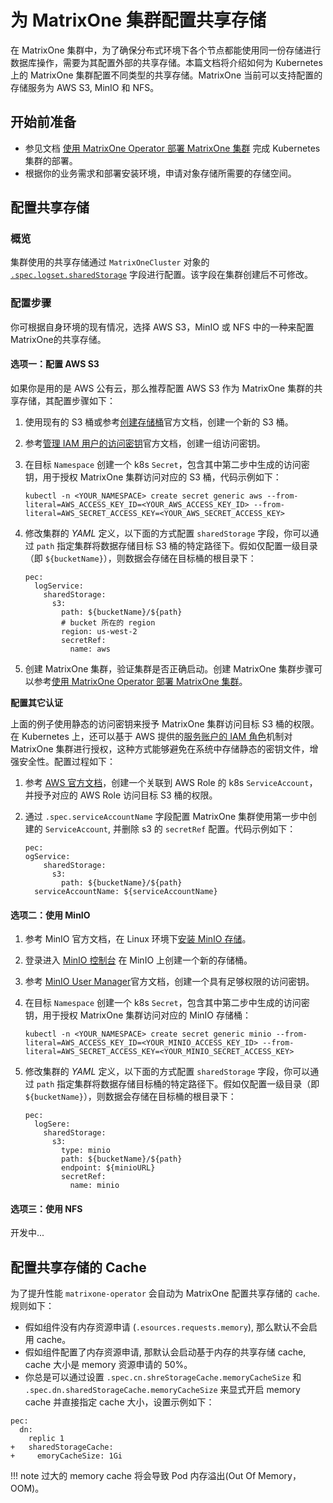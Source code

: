 # 为 MatrixOne 集群配置共享存储

在 MatrixOne 集群中，为了确保分布式环境下各个节点都能使用同一份存储进行数据库操作，需要为其配置外部的共享存储。本篇文档将介绍如何为 Kubernetes 上的 MatrixOne 集群配置不同类型的共享存储。MatrixOne 当前可以支持配置的存储服务为 AWS S3, MinIO 和 NFS。

## 开始前准备

- 参见文档 [使用 MatrixOne Operator 部署 MatrixOne 集群](get-started.md) 完成 Kubernetes 集群的部署。
- 根据你的业务需求和部署安装环境，申请对象存储所需要的存储空间。

## 配置共享存储

### 概览

集群使用的共享存储通过 `MatrixOneCluster` 对象的 [`.spec.logset.sharedStorage`](https://github.com/matrixorigin/matrixone-operator/blob/main/docs/reference/api-reference.md#sharedstorageprovider) 字段进行配置。该字段在集群创建后不可修改。

### 配置步骤

你可根据自身环境的现有情况，选择 AWS S3，MinIO 或 NFS 中的一种来配置 MatrixOne的共享存储。

#### 选项一：配置 AWS S3

如果你是用的是 AWS 公有云，那么推荐配置 AWS S3 作为 MatrixOne 集群的共享存储，其配置步骤如下：

1. 使用现有的 S3 桶或参考[创建存储桶](https://docs.aws.amazon.com/zh_cn/AmazonS3/latest/userguide/create-bucket-overview.html)官方文档，创建一个新的 S3 桶。
2. 参考[管理 IAM 用户的访问密钥](https://docs.aws.amazon.com/zh_cn/IAM/latest/UserGuide/id_credentials_access-keys.html)官方文档，创建一组访问密钥。
3. 在目标 `Namespace` 创建一个 k8s `Secret`，包含其中第二步中生成的访问密钥，用于授权 MatrixOne 集群访问对应的 S3 桶，代码示例如下：

    ```
    kubectl -n <YOUR_NAMESPACE> create secret generic aws --from-literal=AWS_ACCESS_KEY_ID=<YOUR_AWS_ACCESS_KEY_ID> --from-literal=AWS_SECRET_ACCESS_KEY=<YOUR_AWS_SECRET_ACCESS_KEY>
    ```

4. 修改集群的 *YAML* 定义，以下面的方式配置 `sharedStorage` 字段，你可以通过 `path` 指定集群将数据存储目标 S3 桶的特定路径下。假如仅配置一级目录（即 `${bucketName}`），则数据会存储在目标桶的根目录下：

    ```
    pec:
      logService:
        sharedStorage:
          s3:
            path: ${bucketName}/${path}
            # bucket 所在的 region
            region: us-west-2
            secretRef:
              name: aws
    ```

5. 创建 MatrixOne 集群，验证集群是否正确启动。创建 MatrixOne 集群步骤可以参考[使用 MatrixOne Operator 部署 MatrixOne 集群](get-started.md)。

**配置其它认证**

上面的例子使用静态的访问密钥来授予 MatrixOne 集群访问目标 S3 桶的权限。在 Kubernetes 上，还可以基于 AWS 提供的[服务账户的 IAM 角色](https://docs.aws.amazon.com/zh_cn/eks/latest/userguide/iam-roles-for-service-accounts.html)机制对 MatrixOne 集群进行授权，这种方式能够避免在系统中存储静态的密钥文件，增强安全性。配置过程如下：

1. 参考 [AWS 官方文档](https://docs.aws.amazon.com/zh_cn/eks/latest/userguide/associate-service-account-role.html)，创建一个关联到 AWS Role 的 k8s `ServiceAccount`，并授予对应的 AWS Role 访问目标 S3 桶的权限。
2. 通过 `.spec.serviceAccountName` 字段配置 MatrixOne 集群使用第一步中创建的 `ServiceAccount`, 并删除 s3 的 `secretRef` 配置。代码示例如下：

    ```
    pec:
    ogService:
        sharedStorage:
          s3:
            path: ${bucketName}/${path}
      serviceAccountName: ${serviceAccountName}
    ```

#### 选项二：使用 MinIO

1. 参考 MinIO 官方文档，在 Linux 环境下[安装 MinIO 存储](https://min.io/docs/minio/linux/index.html)。
2. 登录进入 [MinIO 控制台](https://min.io/docs/minio/linux/administration/minio-console.html) 在 MinIO 上创建一个新的存储桶。
3. 参考 [MinIO User Manager](https://min.io/docs/minio/linux/administration/identity-access-management/minio-user-management.html)官方文档，创建一个具有足够权限的访问密钥。

4. 在目标 `Namespace` 创建一个 k8s `Secret`，包含其中第二步中生成的访问密钥，用于授权 MatrixOne 集群访问对应的 MinIO 存储桶：

    ```
    kubectl -n <YOUR_NAMESPACE> create secret generic minio --from-literal=AWS_ACCESS_KEY_ID=<YOUR_MINIO_ACCESS_KEY_ID> --from-literal=AWS_SECRET_ACCESS_KEY=<YOUR_MINIO_SECRET_ACCESS_KEY>
    ```

5. 修改集群的 *YAML* 定义，以下面的方式配置 `sharedStorage` 字段，你可以通过 `path` 指定集群将数据存储目标桶的特定路径下。假如仅配置一级目录（即 `${bucketName}`），则数据会存储在目标桶的根目录下：

    ```
    pec:
      logSere:
        sharedStorage:
          s3:
            type: minio
            path: ${bucketName}/${path}
            endpoint: ${minioURL}
            secretRef:
              name: minio
    ```

#### 选项三：使用 NFS

开发中...

## 配置共享存储的 Cache

为了提升性能 `matrixone-operator` 会自动为 MatrixOne 配置共享存储的 `cache`. 规则如下：

- 假如组件没有内存资源申请 (`.esources.requests.memory`), 那么默认不会启用 cache。
- 假如组件配置了内存资源申请, 那默认会启动基于内存的共享存储 cache, cache 大小是 memory 资源申请的 50%。
- 你总是可以通过设置 `.spec.cn.shreStorageCache.memoryCacheSize` 和 `.spec.dn.sharedStorageCache.memoryCacheSize` 来显式开启 memory cache 并直接指定 cache 大小，设置示例如下：

```
pec:
  dn:
    replic 1
+   sharedStorageCache:
+     emoryCacheSize: 1Gi
```

!!! note
    过大的 memory cache 将会导致 Pod 内存溢出(Out Of Memory，OOM)。
